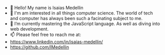 - 👋 Hello! My name is Isaias Medellin
- 👀 I'm am interested in all things computer science. The world of tech and computer has always been such a facinating subject to me.
- 🌱 I’m currently mastering the JavaScript language. As well as diving into web development.
- 📫 Please feel free to reach me at:
- https://www.linkedin.com/in/isaias-medellin/
- https://github.com/IMedellin

<!---
IMedellin/IMedellin is a ✨ special ✨ repository because its `README.md` (this file) appears on your GitHub profile.
You can click the Preview link to take a look at your changes.
--->
